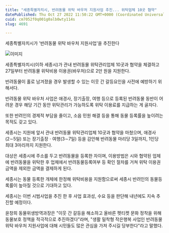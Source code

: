 ```yaml
---
title: "세종특별자치시, 반려동물 위탁 바우처 지원사업 추진... 위탁업체 10곳 협약"
datePublished: Thu Oct 27 2022 11:50:22 GMT+0000 (Coordinated Universal Time)
cuid: cm7052f0q001g0alb0wty114s
slug: 4691

---
```



세종특별자치시가 '반려동물 위탁 바우처 지원사업'을 추진한다

![이미지](https://cdn.hashnode.com/res/hashnode/image/upload/v1739257595681/d08fea96-dadd-491c-b9a5-5d3dbcc80eb2.jpeg)

세종특별자치시(이하 세종시)가 관내 반려동물 위탁관리업체 10곳과 협약을 체결하고 27일부터 반려동물 위탁비용 이용권(바우처)으로 2만 원을 지원한다.

반려동물이 홀로 남겨졌을 경우 발생할 수 있는 이웃 간 갈등요인을 사전에 예방하기 위해서다.

반려동물 위탁 바우처 사업은 애경사, 장기출장, 여행 등으로 등록된 반려동물 동반이 어려운 경우 해당 기간 동안 위탁관리가 가능하도록 위탁 이용료를 지급하는 게 골자다.

또한 반려인의 경제적 부담을 줄이고, 소음 민원 해결 등을 통해 동물 등록률을 높이려는 목적도 갖고 있다.

세종시는 지원에 앞서 관내 반려동물 위탁관리업체 10곳과 협약을 마쳤으며, 애경사(2∼5일) 또는 장기출장ㆍ여행(3∼7일) 등을 감안해 반려동물 마리당 3일까지, 1인당 최대 3마리까지 지원한다.

대상은 세종시에 주소를 두고 반려동물을 등록한 자이며, 이용방법은 시와 협약된 업체에 반려동물을 위탁한 후 업체에서 반려동물등록여부 등 확인 절차를 거쳐 위탁 이용권 금액을 제외한 금액을 결제하게 된다.

세종시는 동물 등록한 개체에 한정해 위탁비용을 지원함으로써 세종시 반려인의 동물등록률이 높아질 것으로 기대하고 있다.

세종시는 이번 시범사업을 추진 한 후 사업 효과성, 수요 등을 판단해 내년에도 지속 추진할 예정이다.

윤창희 동물위생방역과장은 "이웃 간 갈등을 해소하고 올바른 펫티켓 문화 정착을 위해 동물보호 정책을 적극적으로 추진하겠다"라며, "생활 밀착형 작은행복 사업인 반려동물 위탁 바우처 지원사업에 대해 시민들도 많은 관심을 가져 주시길 당부한다"라고 말했다.